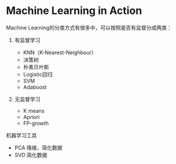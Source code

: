 # Machine Learning in Action 

Machine Learning的分类方式有很多中，可以按照是否有监督分成两类：

1. 有监督学习
    - KNN（K-Nearest-Neighbour）
    - 决策树
    - 朴素贝叶斯
    - Logistic回归
    - SVM
    - Adaboost

2. 无监督学习
    - K means
    - Apriori
    - FP-growth

机器学习工具

- PCA 降维，简化数据
- SVD 简化数据
